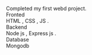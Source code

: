 Completed my first webd project.
<br/>
Fronted 
<br/>
HTML , CSS , JS .
<br/> 
Backend 
<br/>
Node js , Express js .
<br/>
Database
<br/>
Mongodb

